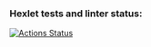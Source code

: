 ### Hexlet tests and linter status:
[![Actions Status](https://github.com/maximimby/frontend-project-lvl1/workflows/hexlet-check/badge.svg)](https://github.com/maximimby/frontend-project-lvl1/actions)